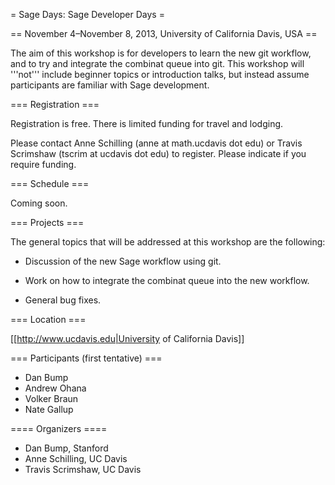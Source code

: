 = Sage Days: Sage Developer Days =

== November 4–November 8, 2013, University of California Davis, USA ==

The aim of this workshop is for developers to learn the new git workflow, and to try and integrate the combinat queue into git. This workshop will '''not''' include beginner topics or introduction talks, but instead assume participants are familiar with Sage development.

=== Registration ===

Registration is free. There is limited funding for travel and lodging.

Please contact Anne Schilling (anne at math.ucdavis dot edu) or Travis Scrimshaw (tscrim at ucdavis dot edu) to register. Please indicate if you require funding.

=== Schedule ===

Coming soon.

=== Projects ===

The general topics that will be addressed at this workshop are the following:

 * Discussion of the new Sage workflow using git.

 * Work on how to integrate the combinat queue into the new workflow.

 * General bug fixes.

=== Location ===

[[http://www.ucdavis.edu|University of California Davis]]

=== Participants (first tentative) ===

 * Dan Bump
 * Andrew Ohana
 * Volker Braun
 * Nate Gallup

==== Organizers ====

 * Dan Bump, Stanford
 * Anne Schilling, UC Davis
 * Travis Scrimshaw, UC Davis
